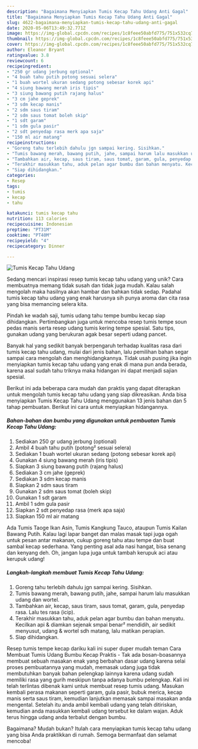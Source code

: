 ```yaml
---
description: "Bagaimana Menyiapkan Tumis Kecap Tahu Udang Anti Gagal"
title: "Bagaimana Menyiapkan Tumis Kecap Tahu Udang Anti Gagal"
slug: 4622-bagaimana-menyiapkan-tumis-kecap-tahu-udang-anti-gagal
date: 2020-05-06T13:49:32.771Z
image: https://img-global.cpcdn.com/recipes/1c8feee50abfd775/751x532cq70/tumis-kecap-tahu-udang-foto-resep-utama.jpg
thumbnail: https://img-global.cpcdn.com/recipes/1c8feee50abfd775/751x532cq70/tumis-kecap-tahu-udang-foto-resep-utama.jpg
cover: https://img-global.cpcdn.com/recipes/1c8feee50abfd775/751x532cq70/tumis-kecap-tahu-udang-foto-resep-utama.jpg
author: Eleanor Bryant
ratingvalue: 3.8
reviewcount: 6
recipeingredient:
- "250 gr udang jerbung optional"
- "4 buah tahu putih potong sesuai selera"
- "1 buah wortel ukuran sedang potong sebesar korek api"
- "4 siung bawang merah iris tipis"
- "3 siung bawang putih rajang halus"
- "3 cm jahe geprek"
- "3 sdm kecap manis"
- "2 sdm saus tiram"
- "2 sdm saus tomat boleh skip"
- "1 sdt garam"
- "1 sdm gula pasir"
- "2 sdt penyedap rasa merk apa saja"
- "150 ml air matang"
recipeinstructions:
- "Goreng tahu terlebih dahulu jgn sampai kering. Sisihkan."
- "Tumis bawang merah, bawang putih, jahe, sampai harum lalu masukkan udang dan wortel."
- "Tambahkan air, kecap, saus tiram, saus tomat, garam, gula, penyedap rasa. Lalu tes rasa (icip)."
- "Terakhir masukkan tahu, aduk pelan agar bumbu dan bahan menyatu. Kecilkan api &amp; diamkan sejenak smpai benar² mendidih, air sedikit menyusut, udang &amp; wortel sdh matang, lalu matikan perapian."
- "Siap dihidangkan."
categories:
- Resep
tags:
- tumis
- kecap
- tahu

katakunci: tumis kecap tahu 
nutrition: 113 calories
recipecuisine: Indonesian
preptime: "PT31M"
cooktime: "PT40M"
recipeyield: "4"
recipecategory: Dinner

---
```



![Tumis Kecap Tahu Udang](https://img-global.cpcdn.com/recipes/1c8feee50abfd775/751x532cq70/tumis-kecap-tahu-udang-foto-resep-utama.jpg)

Sedang mencari inspirasi resep tumis kecap tahu udang yang unik? Cara membuatnya memang tidak susah dan tidak juga mudah. Kalau salah mengolah maka hasilnya akan hambar dan bahkan tidak sedap. Padahal tumis kecap tahu udang yang enak harusnya sih punya aroma dan cita rasa yang bisa memancing selera kita.

Pindah ke wadah saji, tumis udang tahu tempe bumbu kecap siap dihidangkan. Pertimbangkan juga untuk mencoba resep tumis tempe soun pedas manis serta resep udang tumis kering tempe spesial. Satu tips, gunakan udang yang berukuran agak besar seperti udang pancet.

Banyak hal yang sedikit banyak berpengaruh terhadap kualitas rasa dari tumis kecap tahu udang, mulai dari jenis bahan, lalu pemilihan bahan segar sampai cara mengolah dan menghidangkannya. Tidak usah pusing jika ingin menyiapkan tumis kecap tahu udang yang enak di mana pun anda berada, karena asal sudah tahu triknya maka hidangan ini dapat menjadi sajian spesial.


Berikut ini ada beberapa cara mudah dan praktis yang dapat diterapkan untuk mengolah tumis kecap tahu udang yang siap dikreasikan. Anda bisa menyiapkan Tumis Kecap Tahu Udang menggunakan 13 jenis bahan dan 5 tahap pembuatan. Berikut ini cara untuk menyiapkan hidangannya.

<!--inarticleads1-->

##### Bahan-bahan dan bumbu yang digunakan untuk pembuatan Tumis Kecap Tahu Udang:

1. Sediakan 250 gr udang jerbung (optional)
1. Ambil 4 buah tahu putih (potong² sesuai selera)
1. Sediakan 1 buah wortel ukuran sedang (potong sebesar korek api)
1. Gunakan 4 siung bawang merah (iris tipis)
1. Siapkan 3 siung bawang putih (rajang halus)
1. Sediakan 3 cm jahe (geprek)
1. Sediakan 3 sdm kecap manis
1. Siapkan 2 sdm saus tiram
1. Gunakan 2 sdm saus tomat (boleh skip)
1. Gunakan 1 sdt garam
1. Ambil 1 sdm gula pasir
1. Siapkan 2 sdt penyedap rasa (merk apa saja)
1. Siapkan 150 ml air matang


Ada Tumis Taoge Ikan Asin, Tumis Kangkung Tauco, ataupun Tumis Kailan Bawang Putih. Kalau lagi lapar banget dan malas masak tapi juga ogah untuk pesan antar makanan, cukup goreng tahu atau tempe dan buat sambal kecap sederhana. Yang penting asal ada nasi hangat, bisa senang dan kenyang deh. Oh, jangan lupa juga untuk tambah kerupuk aci atau kerupuk udang! 

<!--inarticleads2-->

##### Langkah-langkah membuat Tumis Kecap Tahu Udang:

1. Goreng tahu terlebih dahulu jgn sampai kering. Sisihkan.
1. Tumis bawang merah, bawang putih, jahe, sampai harum lalu masukkan udang dan wortel.
1. Tambahkan air, kecap, saus tiram, saus tomat, garam, gula, penyedap rasa. Lalu tes rasa (icip).
1. Terakhir masukkan tahu, aduk pelan agar bumbu dan bahan menyatu. Kecilkan api &amp; diamkan sejenak smpai benar² mendidih, air sedikit menyusut, udang &amp; wortel sdh matang, lalu matikan perapian.
1. Siap dihidangkan.


Resep tumis tempe kecap dariku kali ini super duper mudah teman Cara Membuat Tumis Udang Bumbu Kecap Praktis - Tak ada bosan-boasannya membuat sebuah masakan enak yang berbahan dasar udang karena selai proses pembuatannya yang mudah, memasak udang juga tidak membutuhkan banyak bahan pelengkap lainnya karena udang sudah memiliki rasa yang gurih meskipun tanpa adanya bumbu pelengkap. Kali ini telah terlintas dibenak kami untuk membuat resep tumis udang. Masukan kembali perasa makanan seperti garam, gula pasir, bubuk merica, kecap manis serta saus tiram, kemudian lanjutkan memasak sampai masakan anda mengental. Setelah itu anda ambil kembali udang yang telah ditiriskan, kemudian anda masukkan kembali udang tersebut ke dalam wajan. Aduk terus hingga udang anda terbalut dengan bumbu. 

Bagaimana? Mudah bukan? Itulah cara menyiapkan tumis kecap tahu udang yang bisa Anda praktikkan di rumah. Semoga bermanfaat dan selamat mencoba!

